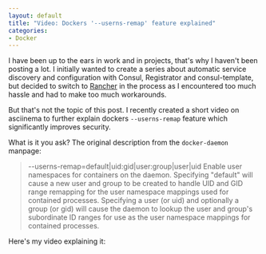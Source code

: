 ```yaml
---
layout: default
title: "Video: Dockers '--userns-remap' feature explained"
categories:
- Docker
---
```


I have been up to the ears in work and in projects, that's why I haven't been posting a lot. I initially wanted to create a series about automatic service discovery and configuration with Consul, Registrator and consul-template, but decided to switch to [Rancher][1] in the process as I encountered too much hassle and had to make too much workarounds.

But that's not the topic of this post. I recently created a short video on asciinema to further explain dockers `--userns-remap` feature which significantly improves security.

What is it you ask? The original description from the `docker-daemon` manpage:

> \-\-userns-remap=default\|uid:gid\|user:group\|user\|uid Enable user namespaces for containers on the daemon. Specifying "default" will cause a new user and group to be created to handle UID and GID range remapping for the user namespace mappings used for contained processes. Specifying a user (or uid) and optionally a group (or gid) will cause the daemon to lookup the user and group's subordinate ID ranges for use as the user namespace mappings for contained processes.

Here's my video explaining it:

<script type="text/javascript" src="https://asciinema.org/a/49994.js" id="asciicast-49994" async></script>


[1]: http://rancher.com/
